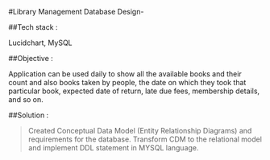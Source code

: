 #Library Management Database Design-

##Tech stack :

Lucidchart, MySQL

##Objective :

Application can be used daily to show all the available books and their count and also books taken by people, the date on which they took that particular book, expected date of return, late due fees, membership details, and so on.

##Solution :

>  Created Conceptual Data Model (Entity Relationship Diagrams) and requirements for the database. 
> Transform CDM to the relational model and implement DDL statement in MYSQL language.
